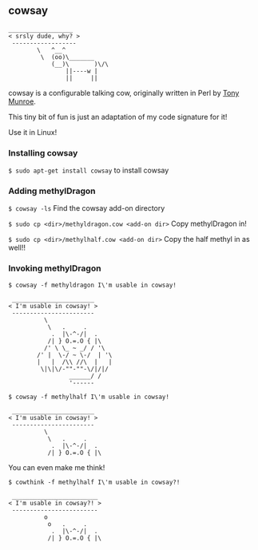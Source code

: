 ## cowsay



```
__________________
< srsly dude, why? >
 ------------------
        \   ^__^
         \  (oo)\_______
            (__)\       )\/\
                ||----w |
                ||     ||

```

cowsay is a configurable talking cow, originally written in Perl by [Tony Munroe](https://github.com/tnalpgge/rank-amateur-cowsay).

This tiny bit of fun is just an adaptation of my code signature for it!



Use it in Linux!



### Installing cowsay

`$ sudo apt-get install cowsay` to install cowsay



### Adding methylDragon

`$ cowsay -ls` Find the cowsay add-on directory

`$ sudo cp <dir>/methyldragon.cow <add-on dir>` Copy methylDragon in!

`$ sudo cp <dir>/methylhalf.cow <add-on dir>` Copy the half methyl in as well!!



### Invoking methylDragon

`$ cowsay -f methyldragon I\'m usable in cowsay!`

```
 _______________________
< I'm usable in cowsay! >
 -----------------------
          \           
           \   .     .
            .  |\-^-/|  .    
           /| } O.=.O { |\  
          /' \ \_ ~ _/ / '\
        /' |  \-/ ~ \-/  | '\
        |   |  /\\ //\  |   | 
         \|\|\/-""-""-\/|/|/
                 ______/ /
                 '------ 
```

`$ cowsay -f methylhalf I\'m usable in cowsay!`

```
 _______________________
< I'm usable in cowsay! >
 -----------------------
          \           
           \   .     .
            .  |\-^-/|  .    
           /| } O.=.O { |\
```

You can even make me think!

`$ cowthink -f methylhalf I\'m usable in cowsay?!`

```
 ________________________
< I'm usable in cowsay?! >
 ------------------------
          o           
           o   .     .
            .  |\-^-/|  .    
           /| } O.=.O { |\
```

